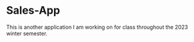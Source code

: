 # Sales-App
This is another application I am working on for class throughout the 2023 winter semester.
